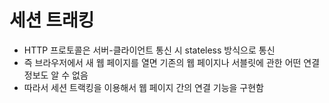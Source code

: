 세션 트래킹
================
* HTTP 프로토콜은 서버-클라이언트 통신 시 stateless 방식으로 통신
* 즉 브라우저에서 새 웹 페이지를 열면 기존의 웹 페이지나 서블릿에 관한 어떤 연결 정보도 알 수 없음
* 따라서 세션 트랙킹을 이용해서 웹 페이지 간의 연결 기능을 구현함
